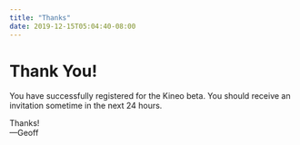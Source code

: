 ```yaml
---
title: "Thanks"
date: 2019-12-15T05:04:40-08:00
---
```


# Thank You!
You have successfully registered for the Kineo beta. You should receive an invitation sometime in the next 24 hours.

Thanks!<br>
&mdash;Geoff